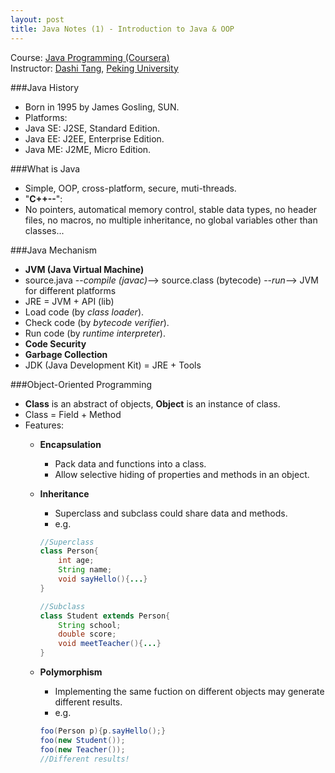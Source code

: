 ```yaml
---
layout: post
title: Java Notes (1) - Introduction to Java & OOP
---
```


Course: [Java Programming (Coursera)](https://class.coursera.org/pkujava-001)  
Instructor: [Dashi Tang](https://www.coursera.org/instructor/~3838), [Peking University](http://english.pku.edu.cn/)

###Java History
* Born in 1995 by James Gosling, SUN.
* Platforms:
 * Java SE: J2SE, Standard Edition.
 * Java EE: J2EE, Enterprise Edition.
 * Java ME: J2ME, Micro Edition.

###What is Java
* Simple, OOP, cross-platform, secure, muti-threads.
* "**C++--**":
 * No pointers, automatical memory control, stable data types, no header files, no macros, no multiple inheritance, no global variables other than classes...

###Java Mechanism
* **JVM (Java Virtual Machine)**
 * source.java --_compile (javac)_--> source.class (bytecode) --_run_--> JVM for different platforms
* JRE = JVM + API (lib)
 * Load code (by _class loader_).
 * Check code (by _bytecode verifier_).
 * Run code (by _runtime interpreter_). 
* **Code Security**  
* **Garbage Collection**  
* JDK (Java Development Kit) = JRE + Tools  

###Object-Oriented Programming
*  **Class** is an abstract of objects, **Object** is an instance of class.
 * Class = Field + Method
* Features:
   * **Encapsulation**
     * Pack data and functions into a class.
     * Allow selective hiding of properties and methods in an object.
   * **Inheritance**
     * Superclass and subclass could share data and methods.
     * e.g.  

     ```java 
     //Superclass
     class Person{
         int age;
         String name;
         void sayHello(){...}
     }
     
     //Subclass
     class Student extends Person{
         String school;
         double score;
         void meetTeacher(){...}
     }  
     ```
   * **Polymorphism**
     * Implementing the same fuction on different objects may generate different results.
     * e.g.
     
     ```java
     foo(Person p){p.sayHello();}
     foo(new Student());
     foo(new Teacher());
     //Different results!  
     ```
